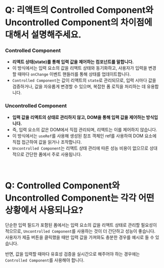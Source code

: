 # Q: 리액트의 Controlled Component와 Uncontrolled Component의 차이점에 대해서 설명해주세요.

### Controlled Component
   - **리액트 상태(state)를 통해 입력 값을 제어하는 컴포넌트를 말합니다.**
   - 이 방식에서는 입력 요소의 값을 리액트 상태와 동기화하고, 사용자가 입력을 변경할 때마다 `onChange` 이벤트 핸들러를 통해 상태를 업데이트합니다. 
   - `Controlled Component`는 값이 리액트의 `state`로 관리되므로, 입력 시마다 값을 검증하거나, 값을 자유롭게 변경할 수 있으며, 복잡한 폼 로직을 처리하는 데 유용합니다.
     
### Uncontrolled Component
   - **입력 값을 리액트의 상태로 관리하지 않고, DOM을 통해 입력 값을 제어하는 방식입니다.**
   - 즉, 입력 요소의 값은 DOM에서 직접 관리되며, 리액트는 이를 제어하지 않습니다.
   - 이 방식에서는 `useRef`를 사용해 생성된 참조 객체인 ref를 사용하여 DOM 요소에 직접 접근하여 값을 읽거나 조작합니다.
   - `Uncontrolled Component`는 리액트 상태 관리에 따른 성능 비용이 없으므로 상대적으로 간단한 폼에서 주로 사용됩니다.

<br />

# Q: Controlled Component와 Uncontrolled Component는 각각 어떤 상황에서 사용되나요?

단순한 입력 필드가 포함된 폼에서는 입력 요소의 값을 리액트 상태로 관리할 필요성이 적으므로, `Uncontrolled Component`를 사용하는 것이 더 간단하고 성능이 좋습니다. 사용자가 제출 버튼을 클릭했을 때만 입력 값을 가져와도 충분한 경우를 예시로 들 수 있습니다.

반면, 값을 입력할 때마다 유효성 검증을 실시간으로 해주어야 하는 경우에는 `Controlled Component`를 사용해야 합니다.
